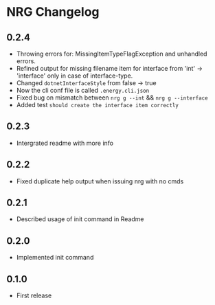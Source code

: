 # NRG Changelog

## 0.2.4
* Throwing errors for: MissingItemTypeFlagException and unhandled errors.
* Refined output for missing filename item for interface from 'int' -> 'interface' only in case of interface-type.
* Changed `dotnetInterfaceStyle` from false -> true
* Now the cli conf file is called `.energy.cli.json`
* Fixed bug on mismatch between `nrg g --int` && `nrg g --interface`
* Added test `should create the interface item correctly`

## 0.2.3
* Intergrated readme with more info

## 0.2.2
* Fixed duplicate help output when issuing nrg with no cmds

## 0.2.1
* Described usage of init command in Readme

## 0.2.0
* Implemented init command

## 0.1.0
* First release
